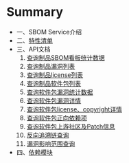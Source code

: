 # Summary

* 一、SBOM Service介绍
* 二、[特性清单](features/features.md)
* 三、API文档
  1. [查询制品SBOM看板统计数据](api/查询制品SBOM看板统计数据.md)
  2. [查询制品漏洞列表](api/查询制品漏洞列表.md)
  3. [查询制品license列表](api/查询制品license列表.md)
  4. [查询制品软件包列表](api/查询制品软件包列表.md)
  5. [查询软件包漏洞统计数据](api/查询软件包漏洞统计数据.md)
  6. [查询软件包漏洞详情](api/查询软件包漏洞详情.md)
  7. [查询软件包license、copyright详情](api/查询软件包license、copyright详情.md)
  8. [查询软件包正向依赖项](api/查询软件包正向依赖项.md)
  9. [查询软件包上游社区及Patch信息](api/查询软件包上游社区及Patch信息.md)
  10. [反向追溯链查询](api/反向追溯链查询.md)
  11. [漏洞影响范围查询](api/漏洞影响范围查询.md)
* 四、[依赖模块](module/module.md)
